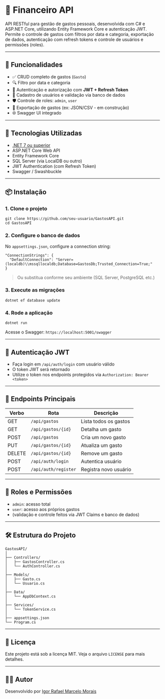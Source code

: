 # 💸 Financeiro API

API RESTful para gestão de gastos pessoais, desenvolvida com C# e ASP.NET Core, utilizando Entity Framework Core e autenticação JWT. Permite o controle de gastos com filtros por data e categoria, exportação de dados, autenticação com refresh tokens e controle de usuários e permissões (roles).

---

## 🚀 Funcionalidades

* ✅ CRUD completo de gastos (`Gasto`)
* 🔍 Filtro por data e categoria
* 🔐 Autenticação e autorização com **JWT + Refresh Token**
* 👤 Cadastro de usuários e validação via banco de dados
* 🛡️ Controle de roles: `admin`, `user`
* 📁 Exportação de gastos (ex: JSON/CSV - em construção)
* 🌐 Swagger UI integrado

---

## 🧱 Tecnologias Utilizadas

* [.NET 7 ou superior](https://dotnet.microsoft.com/)
* ASP.NET Core Web API
* Entity Framework Core
* SQL Server (via LocalDB ou outro)
* JWT Authentication (com Refresh Token)
* Swagger / Swashbuckle

---

## 📦 Instalação

### 1. Clone o projeto

```
git clone https://github.com/seu-usuario/GastosAPI.git
cd GastosAPI
```

### 2. Configure o banco de dados

No `appsettings.json`, configure a connection string:

```
"ConnectionStrings": {
  "DefaultConnection": "Server=(localdb)\\mssqllocaldb;Database=GastosDb;Trusted_Connection=True;"
}
```

> Ou substitua conforme seu ambiente (SQL Server, PostgreSQL etc.)

### 3. Execute as migrações

```
dotnet ef database update
```

### 4. Rode a aplicação

```
dotnet run
```

Acesse o Swagger: `https://localhost:5001/swagger`

---

## 🔑 Autenticação JWT

* Faça login em `/api/auth/login` com usuário válido
* O token JWT será retornado
* Utilize o token nos endpoints protegidos via `Authorization: Bearer <token>`

---

## 📌 Endpoints Principais

| Verbo  | Rota                 | Descrição             |
| ------ | -------------------- | --------------------- |
| GET    | `/api/gastos`        | Lista todos os gastos |
| GET    | `/api/gastos/{id}`   | Detalha um gasto      |
| POST   | `/api/gastos`        | Cria um novo gasto    |
| PUT    | `/api/gastos/{id}`   | Atualiza um gasto     |
| DELETE | `/api/gastos/{id}`   | Remove um gasto       |
| POST   | `/api/auth/login`    | Autentica usuário     |
| POST   | `/api/auth/register` | Registra novo usuário |

---

## 👥 Roles e Permissões

* `admin`: acesso total
* `user`: acesso aos próprios gastos
* (validação e controle feitos via JWT Claims e banco de dados)

---

## 🛠 Estrutura do Projeto

```
GastosAPI/
│
├── Controllers/
│   ├── GastosController.cs
│   └── AuthController.cs
│
├── Models/
│   ├── Gasto.cs
│   └── Usuario.cs
│
├── Data/
│   └── AppDbContext.cs
│
├── Services/
│   └── TokenService.cs
│
├── appsettings.json
└── Program.cs
```

---

## 📄 Licença

Este projeto está sob a licença MIT. Veja o arquivo `LICENSE` para mais detalhes.

---

## 🙋‍♂️ Autor

Desenvolvido por [Igor Rafael Marcelo Morais](https://github.com/Igorgaah)

